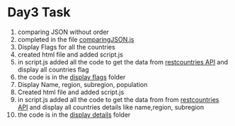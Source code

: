 # Day3 Task

1. comparing JSON without order
  1. completed in the file [comparingJSON.js](./comparingJson.js)
2. Display Flags for all the countries
  1. created html file and added script.js
  2. in script.js added all the code to get the data from [restcountries API]("https://restcountries.com/v3.1/all") and display all countries flag
  3. the code is in the [display flags](./display%20flags/) folder
3. Display Name, region, subregion, population
  1. Created html file and added script.js
  2. in script.js added all the code to get the data from from [restcountries API]("https://restcountries.com/v3.1/all") and display all countries details like name,region, subregion
  3. the code is in the [display details](./display%20details/) folder